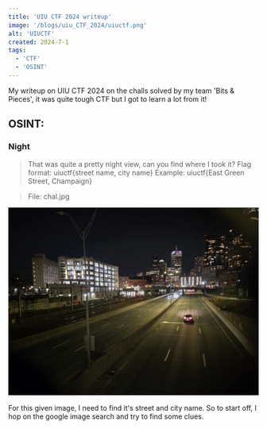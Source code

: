 ```yaml
---
title: 'UIU CTF 2024 writeup'
image: '/blogs/uiu_CTF_2024/uiuctf.png'
alt: 'UIUCTF'
created: 2024-7-1
tags:
  - 'CTF'
  - 'OSINT'
---
```


My writeup on UIU CTF 2024 on the challs solved by my team 'Bits & Pieces', it was quite tough CTF but I got to learn a lot from it!
## OSINT:

### Night

> That was quite a pretty night view, can you find where I took it? Flag format: uiuctf{street name, city name} Example: uiuctf{East Green Street, Champaign}

> File: chal.jpg

![image](https://raw.githubusercontent.com/AkaniX3/Blog-page/main/urara/blogs/uiu_CTF_2024/uiu_night.jpg)

For this given image, I need to find it's street and city name. So to start off, I hop on the google image search and try to find some clues.

